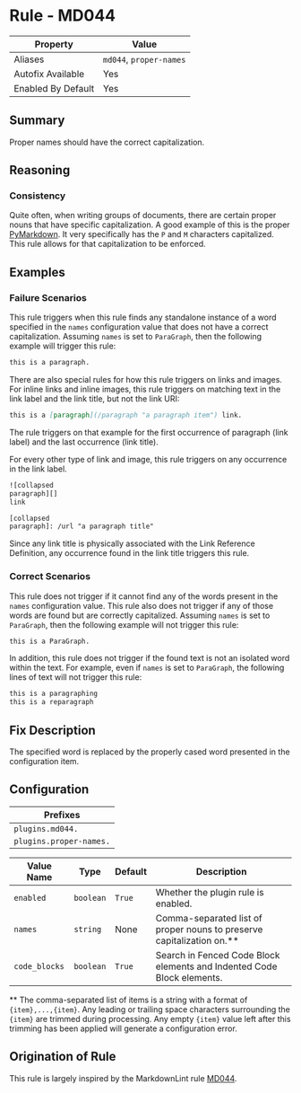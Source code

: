 # Rule - MD044

| Property | Value |
| --- | -- |
| Aliases | `md044`, `proper-names` |
| Autofix Available | Yes |
| Enabled By Default | Yes |

## Summary

Proper names should have the correct capitalization.

## Reasoning

### Consistency

Quite often, when writing groups of documents, there are certain proper nouns
that have specific capitalization.  A good example of this is the proper
[PyMarkdown](https://github.com/jackdewinter/pymarkdown).  It very specifically
has the `P` and `M` characters capitalized.  This rule allows for that
capitalization to be enforced.

## Examples

### Failure Scenarios

This rule triggers when this rule finds any standalone instance of a
word specified in the `names` configuration value that does not have
a correct capitalization.  Assuming `names` is set to `ParaGraph`, then
the following example will trigger this rule:

````Markdown
this is a paragraph.
````

There are also special rules for how this rule triggers on links and
images.  For inline links and inline images, this rule triggers on
matching text in the link label and the link title, but not the link URI:

````Markdown
this is a [paragraph](/paragraph "a paragraph item") link.
````

The rule triggers on that example for the first occurrence of
paragraph (link label) and the last occurrence (link title).

For every other type of link and image, this rule triggers on
any occurrence in the link label.

```Markdown
![collapsed
paragraph][]
link

[collapsed
paragraph]: /url "a paragraph title"
```

Since any link title is physically
associated with the Link Reference Definition, any occurrence found
in the link title triggers this rule.

### Correct Scenarios

This rule does not trigger if it cannot find any of the words present
in the `names` configuration value.  This rule also does not trigger
if any of those words are found but are correctly capitalized.
Assuming `names` is set to `ParaGraph`, then the following example will not
trigger this rule:

````Markdown
this is a ParaGraph.
````

In addition, this rule does not trigger if the found text is not an
isolated word within the text.  For example, even if `names` is set to
`ParaGraph`, the following lines of text will not trigger this rule:

````Markdown
this is a paragraphing
this is a reparagraph
````

## Fix Description

The specified word is replaced by the properly cased word presented in the
configuration item.

## Configuration

| Prefixes |
| --- |
| `plugins.md044.` |
| `plugins.proper-names.` |

<!--- pyml disable-num-lines 5 line-length-->
| Value Name | Type | Default | Description |
| -- | -- | -- | -- |
| `enabled` | `boolean` | `True` | Whether the plugin rule is enabled. |
| `names`   | `string` | None | Comma-separated list of proper nouns to preserve capitalization on.** |
| `code_blocks` | `boolean` | `True` | Search in Fenced Code Block elements and Indented Code Block elements. |

** The comma-separated list of items is a string with a format of `{item},...,{item}`.
Any leading or trailing space characters surrounding the `{item}` are trimmed during
processing.  Any empty `{item}` value left after this trimming has been applied
will generate a configuration error.

## Origination of Rule

This rule is largely inspired by the MarkdownLint rule
[MD044](https://github.com/DavidAnson/markdownlint/blob/main/doc/Rules.md#md044---proper-names-should-have-the-correct-capitalization).
